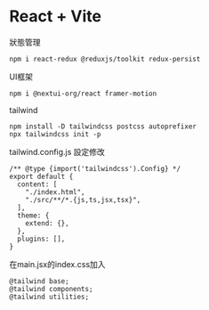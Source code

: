 # React + Vite

狀態管理
```
npm i react-redux @reduxjs/toolkit redux-persist
```

UI框架
```
npm i @nextui-org/react framer-motion
```

tailwind
```
npm install -D tailwindcss postcss autoprefixer
npx tailwindcss init -p
```

tailwind.config.js 設定修改
```
/** @type {import('tailwindcss').Config} */
export default {
  content: [
    "./index.html",
    "./src/**/*.{js,ts,jsx,tsx}",
  ],
  theme: {
    extend: {},
  },
  plugins: [],
}
```

在main.jsx的index.css加入
```
@tailwind base;
@tailwind components;
@tailwind utilities;
```
